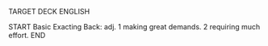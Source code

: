 TARGET DECK
ENGLISH

START
Basic
Exacting
Back: adj. 1 making great demands. 2 requiring much effort.
END
